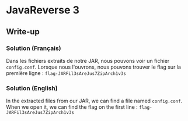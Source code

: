 # JavaReverse 3
## Write-up
### Solution (Français)
Dans les fichiers extraits de notre JAR, nous pouvons voir un fichier `config.conf`. Lorsque nous l'ouvrons, nous pouvons trouver le flag sur la première ligne : `flag-JARFil3sAreJus7ZipArch1v3s`
### Solution (English)
In the extracted files from our JAR, we can find a file named `config.conf`. When we open it, we can find the flag on the first line : `flag-JARFil3sAreJus7ZipArch1v3s`